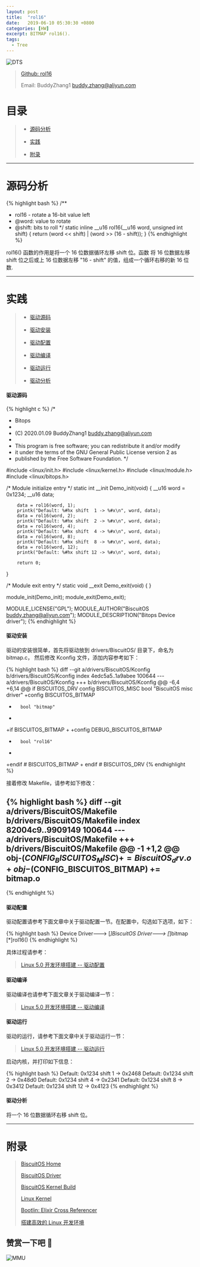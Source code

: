 ```yaml
---
layout: post
title:  "rol16"
date:   2019-06-10 05:30:30 +0800
categories: [HW]
excerpt: BITMAP rol16().
tags:
  - Tree
---
```


![DTS](https://raw.githubusercontent.com/EmulateSpace/PictureSet/master/BiscuitOS/kernel/IND00000B.jpg)

> [Github: rol16](https://github.com/BiscuitOS/HardStack/tree/master/Algorithem/bitmap/API/rol16)
>
> Email: BuddyZhang1 <buddy.zhang@aliyun.com>

# 目录

> - [源码分析](#源码分析)
>
> - [实践](#实践)
>
> - [附录](#附录)

-----------------------------------

# <span id="源码分析">源码分析</span>

{% highlight bash %}
/**
 * rol16 - rotate a 16-bit value left
 * @word: value to rotate
 * @shift: bits to roll
 */
static inline __u16 rol16(__u16 word, unsigned int shift)
{
        return (word << shift) | (word >> (16 - shift));
}
{% endhighlight %}

rol16() 函数的作用是将一个 16 位数据循环左移 shift 位。函数
将 16 位数据左移 shift 位之后或上 16 位数据左移 "16 - shift"
的值，组成一个循环右移的新 16 位数.

--------------------------------------------------

# <span id="实践">实践</span>

> - [驱动源码](#驱动源码)
>
> - [驱动安装](#驱动安装)
>
> - [驱动配置](#驱动配置)
>
> - [驱动编译](#驱动编译)
>
> - [驱动运行](#驱动运行)
>
> - [驱动分析](#驱动分析)

#### <span id="驱动源码">驱动源码</span>

{% highlight c %}
/*
 * Bitops
 *
 * (C) 2020.01.09 BuddyZhang1 <buddy.zhang@aliyun.com>
 *
 * This program is free software; you can redistribute it and/or modify
 * it under the terms of the GNU General Public License version 2 as
 * published by the Free Software Foundation.
 */

#include <linux/init.h>
#include <linux/kernel.h>
#include <linux/module.h>
#include <linux/bitops.h>

/* Module initialize entry */
static int __init Demo_init(void)
{
        __u16 word = 0x1234;
        __u16 data;

        data = rol16(word, 1);
        printk("Default: %#hx shift  1 -> %#x\n", word, data);
        data = rol16(word, 2);
        printk("Default: %#hx shift  2 -> %#x\n", word, data);
        data = rol16(word, 4);
        printk("Default: %#hx shift  4 -> %#x\n", word, data);
        data = rol16(word, 8);
        printk("Default: %#hx shift  8 -> %#x\n", word, data);
        data = rol16(word, 12);
        printk("Default: %#hx shift 12 -> %#x\n", word, data);

        return 0;
}

/* Module exit entry */
static void __exit Demo_exit(void)
{
}

module_init(Demo_init);
module_exit(Demo_exit);

MODULE_LICENSE("GPL");
MODULE_AUTHOR("BiscuitOS <buddy.zhang@aliyun.com>");
MODULE_DESCRIPTION("Bitops Device driver");
{% endhighlight %}

#### <span id="驱动安装">驱动安装</span>

驱动的安装很简单，首先将驱动放到 drivers/BiscuitOS/ 目录下，命名为 bitmap.c，
然后修改 Kconfig 文件，添加内容参考如下：

{% highlight bash %}
diff --git a/drivers/BiscuitOS/Kconfig b/drivers/BiscuitOS/Kconfig
index 4edc5a5..1a9abee 100644
--- a/drivers/BiscuitOS/Kconfig
+++ b/drivers/BiscuitOS/Kconfig
@@ -6,4 +6,14 @@ if BISCUITOS_DRV
config BISCUITOS_MISC
        bool "BiscuitOS misc driver"
+config BISCUITOS_BITMAP
+       bool "bitmap"
+
+if BISCUITOS_BITMAP
+
+config DEBUG_BISCUITOS_BITMAP
+       bool "rol16"
+
+endif # BISCUITOS_BITMAP
+
endif # BISCUITOS_DRV
{% endhighlight %}

接着修改 Makefile，请参考如下修改：

{% highlight bash %}
diff --git a/drivers/BiscuitOS/Makefile b/drivers/BiscuitOS/Makefile
index 82004c9..9909149 100644
--- a/drivers/BiscuitOS/Makefile
+++ b/drivers/BiscuitOS/Makefile
@@ -1 +1,2 @@
obj-$(CONFIG_BISCUITOS_MISC)     += BiscuitOS_drv.o
+obj-$(CONFIG_BISCUITOS_BITMAP)     += bitmap.o
--
{% endhighlight %}

#### <span id="驱动配置">驱动配置</span>

驱动配置请参考下面文章中关于驱动配置一节。在配置中，勾选如下选项，如下：

{% highlight bash %}
Device Driver--->
    [*]BiscuitOS Driver--->
        [*]bitmap
            [*]rol16()
{% endhighlight %}

具体过程请参考：

> [Linux 5.0 开发环境搭建 -- 驱动配置](https://biscuitos.github.io/blog/Linux-5.0-arm32-Usermanual/#%E9%A9%B1%E5%8A%A8%E9%85%8D%E7%BD%AE)

#### <span id="驱动编译">驱动编译</span>

驱动编译也请参考下面文章关于驱动编译一节：

> [Linux 5.0 开发环境搭建 -- 驱动编译](https://biscuitos.github.io/blog/Linux-5.0-arm32-Usermanual/#%E7%BC%96%E8%AF%91%E9%A9%B1%E5%8A%A8)

#### <span id="驱动运行">驱动运行</span>

驱动的运行，请参考下面文章中关于驱动运行一节：

> [Linux 5.0 开发环境搭建 -- 驱动运行](https://biscuitos.github.io/blog/Linux-5.0-arm32-Usermanual/#%E9%A9%B1%E5%8A%A8%E8%BF%90%E8%A1%8C)

启动内核，并打印如下信息：

{% highlight bash %}
Default: 0x1234 shift  1 -> 0x2468
Default: 0x1234 shift  2 -> 0x48d0
Default: 0x1234 shift  4 -> 0x2341
Default: 0x1234 shift  8 -> 0x3412
Default: 0x1234 shift 12 -> 0x4123
{% endhighlight %}

#### <span id="驱动分析">驱动分析</span>

将一个 16 位数据循环右移 shift 位。

-----------------------------------------------

# <span id="附录">附录</span>

> [BiscuitOS Home](https://biscuitos.github.io/)
>
> [BiscuitOS Driver](https://biscuitos.github.io/blog/BiscuitOS_Catalogue/)
>
> [BiscuitOS Kernel Build](https://biscuitos.github.io/blog/Kernel_Build/)
>
> [Linux Kernel](https://www.kernel.org/)
>
> [Bootlin: Elixir Cross Referencer](https://elixir.bootlin.com/linux/latest/source)
>
> [搭建高效的 Linux 开发环境](https://biscuitos.github.io/blog/Linux-debug-tools/)

## 赞赏一下吧 🙂

![MMU](https://raw.githubusercontent.com/EmulateSpace/PictureSet/master/BiscuitOS/kernel/HAB000036.jpg)
